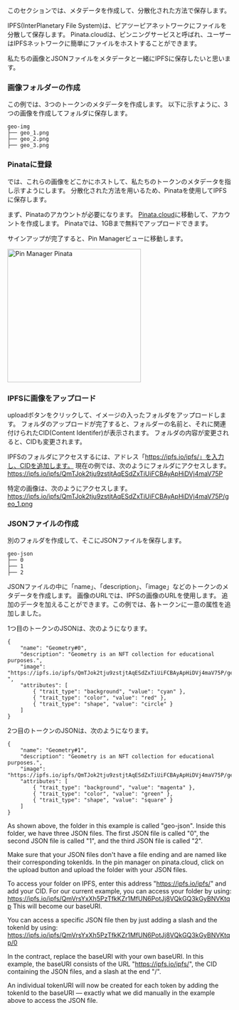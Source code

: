 このセクションでは、メタデータを作成して、分散化された方法で保存します。

IPFS(InterPlanetary File System)は、ピアツーピアネットワークにファイルを分散して保存します。 Pinata.cloudは、ピンニングサービスと呼ばれ、ユーザーはIPFSネットワークに簡単にファイルをホストすることができます。

私たちの画像とJSONファイルをメタデータと一緒にIPFSに保存したいと思います。

### 画像フォルダーの作成

この例では、3つのトークンのメタデータを作成します。 以下に示すように、3つの画像を作成してフォルダに保存します。

```
geo-img
├── geo_1.png
├── geo_2.png
├── geo_3.png
```

### Pinataに登録

では、これらの画像をどこかにホストして、私たちのトークンのメタデータを指し示すようにします。 分散化された方法を用いるため、Pinataを使用してIPFSに保存します。

まず、Pinataのアカウントが必要になります。 <a href="https://app.pinata.cloud/register" target="_blank">Pinata.cloud</a>に移動して、アカウントを作成します。 Pinataでは、1GBまで無料でアップロードできます。

サインアップが完了すると、Pin Managerビューに移動します。

<img src="https://i.imgur.com/yKpD65m.png" alt="Pin Manager Pinata" width="300"/>

### IPFSに画像をアップロード

uploadボタンをクリックして、イメージの入ったフォルダをアップロードします。
フォルダのアップロードが完了すると、フォルダーの名前と、それに関連付けられたCID(Content Identifer)が表示されます。 フォルダの内容が変更されると、CIDも変更されます。

IPFSのフォルダにアクセスするには、アドレス「https://ipfs.io/ipfs/」を入力し、CIDを追加します。 現在の例では、次のようにフォルダにアクセスします。 <a href="https://ipfs.io/ipfs/QmTJok2tju9zstjtAqESdZxTiUiFCBAyApHiDVj4maV75P" target="_blank">
https://ipfs.io/ipfs/QmTJok2tju9zstjtAqESdZxTiUiFCBAyApHiDVj4maV75P </a>

特定の画像は、次のようにアクセスします。 <a href="https://ipfs.io/ipfs/QmTJok2tju9zstjtAqESdZxTiUiFCBAyApHiDVj4maV75P/geo_1.png" target="_blank">
https://ipfs.io/ipfs/QmTJok2tju9zstjtAqESdZxTiUiFCBAyApHiDVj4maV75P/geo_1.png </a>

### JSONファイルの作成

別のフォルダを作成して、そこにJSONファイルを保存します。

```
geo-json
├── 0
├── 1
├── 2
```

JSONファイルの中に「name」、「description」、「image」などのトークンのメタデータを作成します。
画像のURLでは、IPFSの画像のURLを使用します。 追加のデータを加えることができます。この例では、各トークンに一意の属性を追加しました。

1つ目のトークンのJSONは、次のようになります。

```
{
    "name": "Geometry#0",
    "description": "Geometry is an NFT collection for educational purposes.",
    "image": "https://ipfs.io/ipfs/QmTJok2tju9zstjtAqESdZxTiUiFCBAyApHiDVj4maV75P/geo_1.png
",
    "attributes": [
        { "trait_type": "background", "value": "cyan" },
        { "trait_type": "color", "value": "red" },
        { "trait_type": "shape", "value": "circle" }
    ]
}
```

2つ目のトークンのJSONは、次のようになります。

```
{
    "name": "Geometry#1",
    "description": "Geometry is an NFT collection for educational purposes.",
    "image": "https://ipfs.io/ipfs/QmTJok2tju9zstjtAqESdZxTiUiFCBAyApHiDVj4maV75P/geo_2.png",
    "attributes": [
        { "trait_type": "background", "value": "magenta" },
        { "trait_type": "color", "value": "green" },
        { "trait_type": "shape", "value": "square" }
    ]
}
```

As shown above, the folder in this example is called "geo-json". Inside this folder, we have three JSON files.
The first JSON file is called "0", the second JSON file is called "1", and the third JSON file is called "2".

Make sure that your JSON files don't have a file ending and are named like their corresponding tokenIds.
In the pin manager on pinata.cloud, click on the upload button and upload the folder with your JSON files.

To access your folder on IPFS, enter this address "https://ipfs.io/ipfs/" and add your CID.
For our current example, you can access your folder by using: <a href="https://ipfs.io/ipfs/QmVrsYxXh5PzTfkKZr1MfUN6PotJj8VQkGQ3kGyBNVKtqp" target="_blank">
https://ipfs.io/ipfs/QmVrsYxXh5PzTfkKZr1MfUN6PotJj8VQkGQ3kGyBNVKtqp </a>
This will become our baseURI.

You can access a specific JSON file then by just adding a slash and the tokenId by using: <a href="https://ipfs.io/ipfs/QmVrsYxXh5PzTfkKZr1MfUN6PotJj8VQkGQ3kGyBNVKtqp/0" target="_blank">
https://ipfs.io/ipfs/QmVrsYxXh5PzTfkKZr1MfUN6PotJj8VQkGQ3kGyBNVKtqp/0 </a>

In the contract, replace the baseURI with your own baseURI. In this example, the baseURI consists of the URL
"https://ipfs.io/ipfs/", the CID containing the JSON files, and a slash at the end "/".

An individual tokenURI will now be created for each token by adding the tokenId to the baseURI — exactly what we did manually in the example above to access the JSON file.
